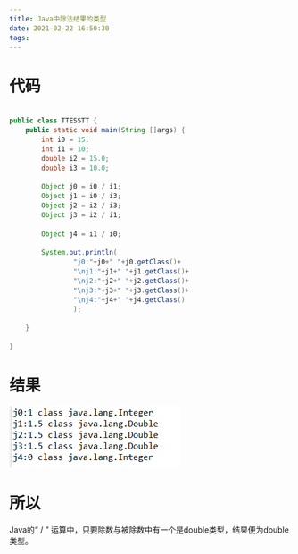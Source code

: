 ```yaml
---
title: Java中除法结果的类型
date: 2021-02-22 16:50:30
tags:
---
```


# 代码
```java

public class TTESSTT {
	public static void main(String []args) {
		int i0 = 15;
		int i1 = 10;
		double i2 = 15.0;
		double i3 = 10.0;
		
		Object j0 = i0 / i1;
		Object j1 = i0 / i3;
		Object j2 = i2 / i3;
		Object j3 = i2 / i1;
		
		Object j4 = i1 / i0;
		
		System.out.println(
				"j0:"+j0+" "+j0.getClass()+
				"\nj1:"+j1+" "+j1.getClass()+
				"\nj2:"+j2+" "+j2.getClass()+
				"\nj3:"+j3+" "+j3.getClass()+
				"\nj4:"+j4+" "+j4.getClass()
				);
		
	}

}

```


# 结果
![在这里插入图片描述](Java中除法结果的类型/20210222181248860.png)
# 所以
Java的“ / ” 运算中，只要除数与被除数中有一个是double类型，结果便为double类型。